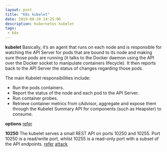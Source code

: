 ```yaml
---
layout: post
title: "K8s kubelet"
date: 2019-08-20 14:25:06
description: Kubernetes kubelet
tags:
 - k8s
---
```


**kubelet**
Basically, it’s an agent that runs on each node and is responsible for watching the API Server for pods that are bound to its node and making sure those pods are running (it talks to the Docker daemon using the API over the Docker socket to manipulate containers lifecycle). It then reports back to the API Server the status of changes regarding those pods.

The main Kubelet responsibilities include:
- Run the pods containers.
- Report the status of the node and each pod to the API Server.
- Run container probes.
- Retrieve container metrics from cAdvisor, aggregate and expose them through the Kubelet Summary API for components (such as Heapster) to consume.

**options**
[refer](https://kubernetes.io/docs/reference/command-line-tools-reference/kubelet/#options)


**10250**
The kubelet serves a small REST API on ports 10250 and 10255. Port 10250 is a read/write port, whilst 10255 is a read-only port with a subset of the API endpoints.
[refer](https://kubernetes.io/docs/reference/command-line-tools-reference/kubelet-authentication-authorization/#kubelet-authentication)
[attack](https://labs.f-secure.com/blog/attacking-kubernetes-through-kubelet/)

